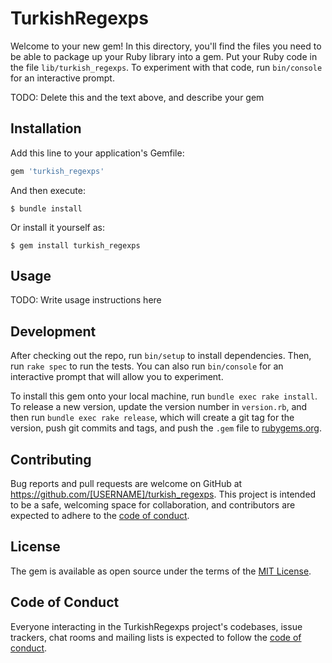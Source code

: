# TurkishRegexps

Welcome to your new gem! In this directory, you'll find the files you need to be able to package up your Ruby library into a gem. Put your Ruby code in the file `lib/turkish_regexps`. To experiment with that code, run `bin/console` for an interactive prompt.

TODO: Delete this and the text above, and describe your gem

## Installation

Add this line to your application's Gemfile:

```ruby
gem 'turkish_regexps'
```

And then execute:

    $ bundle install

Or install it yourself as:

    $ gem install turkish_regexps

## Usage

TODO: Write usage instructions here

## Development

After checking out the repo, run `bin/setup` to install dependencies. Then, run `rake spec` to run the tests. You can also run `bin/console` for an interactive prompt that will allow you to experiment.

To install this gem onto your local machine, run `bundle exec rake install`. To release a new version, update the version number in `version.rb`, and then run `bundle exec rake release`, which will create a git tag for the version, push git commits and tags, and push the `.gem` file to [rubygems.org](https://rubygems.org).

## Contributing

Bug reports and pull requests are welcome on GitHub at https://github.com/[USERNAME]/turkish_regexps. This project is intended to be a safe, welcoming space for collaboration, and contributors are expected to adhere to the [code of conduct](https://github.com/[USERNAME]/turkish_regexps/blob/master/CODE_OF_CONDUCT.md).


## License

The gem is available as open source under the terms of the [MIT License](https://opensource.org/licenses/MIT).

## Code of Conduct

Everyone interacting in the TurkishRegexps project's codebases, issue trackers, chat rooms and mailing lists is expected to follow the [code of conduct](https://github.com/[USERNAME]/turkish_regexps/blob/master/CODE_OF_CONDUCT.md).
